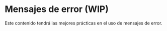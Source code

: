 # Mensajes de error (WIP)

Este contenido tendrá las mejores prácticas en el uso de mensajes de error.
